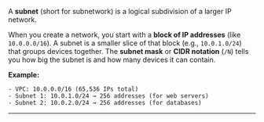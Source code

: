 
A **subnet** (short for subnetwork) is a logical subdivision of a larger IP network.

When you create a network, you start with a **block of IP addresses** (like `10.0.0.0/16`). A subnet is a smaller slice of that block (e.g., `10.0.1.0/24`) that groups devices together. The **subnet mask** or **CIDR notation** (`/N`) tells you how big the subnet is and how many devices it can contain.

**Example:**

```
- VPC: 10.0.0.0/16 (65,536 IPs total)  
- Subnet 1: 10.0.1.0/24 → 256 addresses (for web servers)
- Subnet 2: 10.0.2.0/24 → 256 addresses (for databases)
```

---


